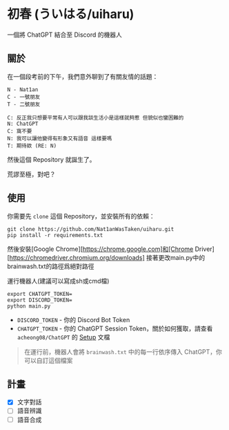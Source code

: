 # 初春 (ういはる/uiharu)

一個將 ChatGPT 結合至 Discord 的機器人

## 關於

在一個段考前的下午，我們意外聊到了有關友情的話題：

```
N - Nat1an
C - 一號朋友 
T - 二號朋友

C: 反正我只想要平常有人可以跟我談生活小是這樣就夠惹 但貌似也蠻困難的
N: ChatGPT
C: 窩不要
N: 我可以讓他變得有形象又有語音 這樣要嗎
T: 期待欸 (RE: N)
```

然後這個 Repository 就誕生了。

荒謬至極，對吧？

## 使用

你需要先 `clone` 這個 Repository，並安裝所有的依賴：

```shell
git clone https://github.com/Nat1anWasTaken/uiharu.git
pip install -r requirements.txt
```
然後安裝[Google Chrome][https://chrome.google.com]和[Chrome Driver][https://chromedriver.chromium.org/downloads]
接著更改main.py中的brainwash.txt的路徑爲絕對路徑


運行機器人(建議可以寫成sh或cmd檔)

```shell
export CHATGPT_TOKEN=
export DISCORD_TOKEN=
python main.py
```
- `DISCORD_TOKEN` - 你的 Discord Bot Token
- `CHATGPT_TOKEN` - 你的 ChatGPT Session Token，關於如何獲取，請查看 `acheong08/ChatGPT`
  的 [Setup][acheong08-ChatGPT-Setup] 文檔

> 在運行前，機器人會將 `brainwash.txt` 中的每一行依序傳入 ChatGPT，你可以自訂這個檔案

## 計畫

- [x] 文字對話
- [ ] 語音辨識
- [ ] 語音合成

[acheong08-ChatGPT-Setup]: https://github.com/acheong08/ChatGPT/wiki/Setup